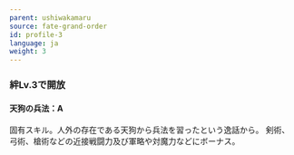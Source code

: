 ```yaml
---
parent: ushiwakamaru
source: fate-grand-order
id: profile-3
language: ja
weight: 3
---
```


### 絆Lv.3で開放

#### 天狗の兵法：A

固有スキル。人外の存在である天狗から兵法を習ったという逸話から。
剣術、弓術、槍術などの近接戦闘力及び軍略や対魔力などにボーナス。
